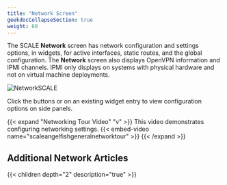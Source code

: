 ```yaml
---
title: "Network Screen"
geekdocCollapseSection: true
weight: 60
---
```



The SCALE **Network** screen has network configuration and settings options, in widgets, for active interfaces, static routes, and the global configuration. 
The **Network** screen also displays OpenVPN information and IPMI channels. IPMI only displays on systems with physical hardware and not on virtual machine deployments.

![NetworkSCALE](/images/SCALE/NetworkSCALE.png "SCALE Network Page")

Click the buttons or on an existing widget entry to view configuration options on side panels.

{{< expand "Networking Tour Video" "v" >}}
This video demonstrates configuring networking settings.
{{< embed-video name="scaleangelfishgeneralnetworktour" >}}
{{< /expand >}}

## Additional Network Articles

{{< children depth="2" description="true" >}}

